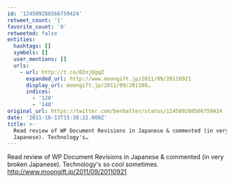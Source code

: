```yaml
---
id: '124509288566759424'
retweet_count: '1'
favorite_count: '0'
retweeted: false
entities:
  hashtags: []
  symbols: []
  user_mentions: []
  urls:
    - url: http://t.co/02njQgqZ
      expanded_url: http://www.moongift.jp/2011/09/20110921
      display_url: moongift.jp/2011/09/201109…
      indices:
        - '120'
        - '140'
original_url: https://twitter.com/benbalter/status/124509288566759424
date: '2011-10-13T15:38:22.000Z'
title: >-
  Read review of WP Document Revisions in Japanese & commented (in very broken
  Japanese). Technology's…
---
```


Read review of WP Document Revisions in Japanese & commented (in very broken Japanese). Technology's so cool sometimes. http://www.moongift.jp/2011/09/20110921